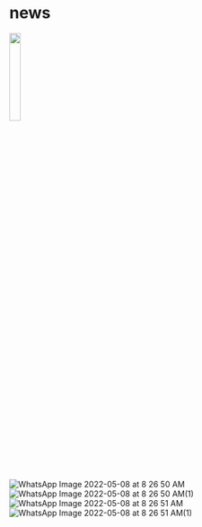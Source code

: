
# news
<img src="NewsScreenShot/https://github.com/ahmedelshamy4/News/blob/master/NewsScreenShot/WhatsApp%20Image%202022-05-08%20at%208.26.50%20AM(1).jpeg" width="20%"></img>

![WhatsApp Image 2022-05-08 at 8 26 50 AM](https://user-images.githubusercontent.com/26741217/167294183-ed252dec-e817-45a3-96c4-aa1c3336704b.jpeg)
![WhatsApp Image 2022-05-08 at 8 26 50 AM(1)](https://user-images.githubusercontent.com/26741217/167294191-5092b614-3991-4f28-89dd-08e73df3ebd4.jpeg)
![WhatsApp Image 2022-05-08 at 8 26 51 AM](https://user-images.githubusercontent.com/26741217/167294193-d58f9a90-c80a-41f4-a8ef-56e8bc337900.jpeg)
![WhatsApp Image 2022-05-08 at 8 26 51 AM(1)](https://user-images.githubusercontent.com/26741217/167294195-a6b0e221-3b8a-4d80-8a78-3cbc74205d7e.jpeg)
